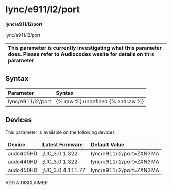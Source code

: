 ﻿---
description: lync/e911/l2/port
search: false
---

# lync/e911/l2/port

#### lync/e911/l2/port

lync/e911/l2/port


| This parameter is currently investigating what this parameter does. Please refer to Audiocodes wesite for details on this parameter | 
| :--- |

## Syntax
| Parameter | Syntax |
| :--- | :--- |
|lync/e911/l2/port | {% raw %} undefined {% endraw %}|

## Devices
This parameter is available on the following devices

| Device | Latest Firmware | Default Value |
|:---|:---|:---|
| audc405HD | ;UC_3.0.1.322 | lync/e911/l2/port=ZXN3MA 
| audc440HD | ;UC_3.0.1.322 | lync/e911/l2/port=ZXN3MA 
| audc450HD | ;UC_3.0.4.111.77 | lync/e911/l2/port=ZXN3MA 

ADD A DISCLAIMER
